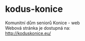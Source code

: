 # kodus-konice  
Komunitní dům seniorů Konice - web  
Webová stránka je dostupná na:  
http://koduskonice.eu/
